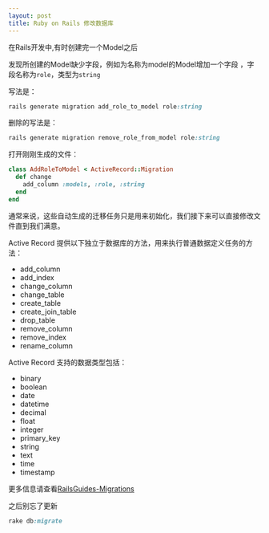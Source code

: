 ```yaml
---
layout: post
title: Ruby on Rails 修改数据库
---
```

在Rails开发中,有时创建完一个Model之后

发现所创建的Model缺少字段，例如为名称为model的Model增加一个字段 ，字段名称为`role`，类型为`string`

写法是：

```ruby
rails generate migration add_role_to_model role:string
```

删除的写法是：

```ruby
rails generate migration remove_role_from_model role:string
```

打开刚刚生成的文件：

```ruby
class AddRoleToModel < ActiveRecord::Migration
  def change
    add_column :models, :role, :string
  end
end
```

通常来说，这些自动生成的迁移任务只是用来初始化，我们接下来可以直接修改文件直到我们满意。

Active Record 提供以下独立于数据库的方法，用来执行普通数据定义任务的方法：

*  add_column
*  add_index
*  change_column
*  change_table
*  create_table
*  create_join_table
*  drop_table
*  remove_column
*  remove_index
*  rename_column

Active Record 支持的数据类型包括：

*  binary
*  boolean
*  date
*  datetime
*  decimal
*  float
*  integer
*  primary_key
*  string
*  text
*  time
*  timestamp

更多信息请查看<a href="http://guides.ruby-china.org/migrations.html" target="_blank">RailsGuides-Migrations</a>

之后别忘了更新

```ruby
rake db:migrate 
```
